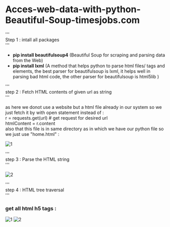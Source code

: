 # Acces-web-data-with-python-Beautiful-Soup-timesjobs.com

'''<br/>
Step 1 : intall all packages<br/>
'''<br/>

- **pip install beautifulsoup4** (Beautiful Soup for scraping and parsing data from the Web)<br/>
- **pip install lxml** (A method that helps python to parse html files/ tags and elements,
                    the best parser for beautifulsoup is lxml, it helps well in parsing bad html code,
                    the other parser for beautifulsoup is html5lib )<br/>

'''<br/>
step 2 : Fetch HTML contents of given url as string<br/>
'''<br/>         

as here we donot use a website but a html file already in our system so we just fetch it by with open statement instead of :<br/>
r = requests.get(url) # get request for desired url<br/>
htmlContent = r.content<br/>
also that this file is in same directory as in which we have our python file so we just use "home.html" :<br/>

![1](https://user-images.githubusercontent.com/33677647/203418122-a46cf0c7-f888-45a2-a4f8-20af3051da4a.JPG)

'''<br/>
step 3 : Parse the HTML string<br/>
'''<br/>

![2](https://user-images.githubusercontent.com/33677647/203418583-18d630fa-304c-4f47-bcf3-8d709de4e4fe.JPG)

'''<br/>
step 4 : HTML tree traversal<br/>
'''<br/>

### get all html h5 tags :

![1](https://user-images.githubusercontent.com/33677647/203420853-c6bd001d-a69f-4ee9-a71c-baf364f9d6a9.JPG)
![2](https://user-images.githubusercontent.com/33677647/203420864-fb8b3540-72da-4c36-b3c7-b7424c2bb4c7.JPG)






